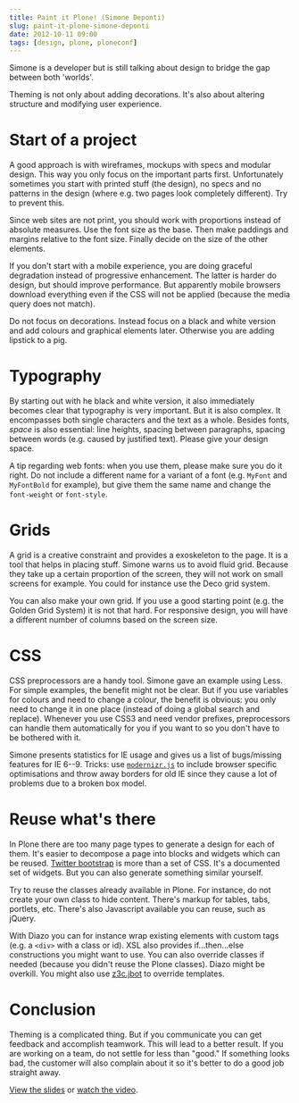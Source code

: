 ```yaml
---
title: Paint it Plone! (Simone Deponti)
slug: paint-it-plone-simone-deponti
date: 2012-10-11 09:00
tags: [design, plone, ploneconf]
---
```


Simone is a developer but is still talking about design to bridge the
gap between both 'worlds'.

Theming is not only about adding decorations. It's also about altering
structure and modifying user experience.


# Start of a project

A good approach is with wireframes, mockups with specs and modular
design. This way you only focus on the important parts first. Unfortunately
sometimes you start with printed stuff (the design), no specs and no
patterns in the design (where e.g. two pages look completely
different). Try to prevent this.

Since web sites are not print, you should work with proportions
instead of absolute measures. Use the font size as the base. Then make
paddings and margins relative to the font size. Finally decide on the
size of the other elements.

If you don't start with a mobile experience, you are doing graceful
degradation instead of progressive enhancement. The latter is harder
do design, but should improve performance. But apparently mobile
browsers download everything even if the CSS will not be applied
(because the media query does not match).

Do not focus on decorations. Instead focus on a black and white
version and add colours and graphical elements later. Otherwise you
are adding lipstick to a pig.


# Typography

By starting out with he black and white version, it also immediately
becomes clear that typography is very important. But it is also
complex. It encompasses both single characters and the text as a
whole. Besides fonts, *space* is also essential: line heights, spacing
between paragraphs, spacing between words (e.g. caused by justified
text). Please give your design space.

A tip regarding web fonts: when you use them, please make sure you do
it right. Do not include a different name for a variant of a font
(e.g. `MyFont` and `MyFontBold` for example), but give them the same
name and change the `font-weight` or `font-style`.


# Grids

A grid is a creative constraint and provides a exoskeleton to the
page. It is a tool that helps in placing stuff. Simone warns us to
avoid fluid grid. Because they take up a certain proportion of the
screen, they will not work on small screens for example. You could for
instance use the Deco grid system.

You can also make your own grid. If you use a good starting point
(e.g. the Golden Grid System) it is not that hard. For responsive
design, you will have a different number of columns based on the
screen size.


# CSS

CSS preprocessors are a handy tool. Simone gave an example using
Less. For simple examples, the benefit might not be clear. But if you
use variables for colours and need to change a colour, the benefit is
obvious: you only need to change it in one place (instead of doing a
global search and replace). Whenever you use CSS3 and need vendor
prefixes, preprocessors can handle them automatically for you if you
want to so you don't have to be bothered with it.

Simone presents statistics for IE usage and gives us a list of
bugs/missing features for IE 6--9. Tricks: use
[`modernizr.js`](http://modernizr.com/) to include browser specific
optimisations and throw away borders for old IE since they cause a lot of
problems due to a broken box model.

# Reuse what's there

In Plone there are too many page types to generate a design for each
of them. It's easier to decompose a page into blocks and widgets which
can be
reused. [Twitter bootstrap](http://twitter.github.com/bootstrap/) is
more than a set of CSS. It's a documented set of widgets. But you can
also generate something similar yourself.

Try to reuse the classes already available in Plone. For instance, do
not create your own class to hide content. There's markup for tables,
tabs, portlets, etc. There's also Javascript available you can reuse,
such as jQuery.

With Diazo you can for instance wrap existing elements with custom
tags (e.g. a `<div>` with a class or id). XSL also provides
if...then...else constructions you might want to use. You can also
override classes if needed (because you didn't reuse the Plone
classes). Diazo might be overkill. You might also use
[z3c.jbot](http://pypi.python.org/pypi/z3c.jbot) to override
templates.


# Conclusion

Theming is a complicated thing. But if you communicate you can get
feedback and accomplish teamwork. This will lead to a better
result. If you are working on a team, do not settle for less than
"good." If something looks bad, the customer will also complain about
it so it's better to do a good job straight away.

[View the slides](http://www.slideshare.net/simonedeponti/paint-it-plone)
or [watch the video](http://www.youtube.com/watch?v=S-ZuCgS6k00).
